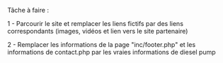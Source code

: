 Tâche à faire :

1 - Parcourir le site et remplacer les liens fictifs par des liens correspondants (images, vidéos et lien vers le site partenaire)

2 - Remplacer les informations de la page "inc/footer.php" et les informations de contact.php par les vraies informations de diesel pump
